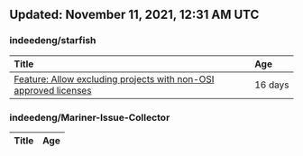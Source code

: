 ## Updated: November 11, 2021, 12:31 AM UTC


### indeedeng/starfish
|**Title**|**Age**|
|:----|:----|
|[Feature: Allow excluding projects with non-OSI approved licenses](https://github.com/indeedeng/starfish/issues/126)|16&nbsp;days|


### indeedeng/Mariner-Issue-Collector
|**Title**|**Age**|
|:----|:----|